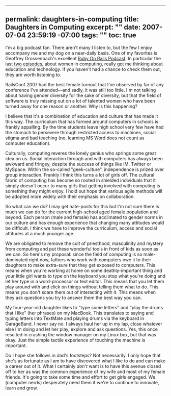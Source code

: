 ----- 
permalink: daughters-in-computing
title: Daughters in Computing
excerpt: ""
date: 2007-07-04 23:59:19 -07:00
tags: ""
toc: true
-----
I'm a big podcast fan. There aren't many I listen to, but the few I enjoy accompany me and my dog on a near-daily basis. One of my favorites is Geoffrey Grossenbach's excellent [Ruby On Rails Podcast](http://podcast.rubyonrails.org/). In particular the last [two](http://podcast.rubyonrails.org/programs/1/episodes/roundtable-women-in-open-source) [episodes](http://podcast.rubyonrails.org/programs/1/episodes/roundtable-women-in-development-ii), about women in computing, really got me thinking about education and technology. If you haven't had a chance to check them out, they are worth listening to.

RailsConf 2007 had the best female turnout that I've observed by far of any conference I've attended&mdash;and sadly, it was still too little. I'm not talking about having gender diversity for the sake of diversity, but that the field of software is truly missing out on a lot of talented women who have been turned away for one reason or another. Why is this happening?

I believe that it's a combination of education and culture that has made it this way. The curriculum that has formed around computers in schools is frankly appalling. By the time students leave high school very few have had the stomach to persevere through restricted access to machines, social stigma and bad teaching (no, learning MS Word does not count as computer education).

Culturally, computing reveres the lonely genius who springs some great idea on us. Social interaction through and with computers has always been awkward and fringey, despite the success of things like IM, Twitter or MySpace. Within the so-called "geek-culture", independence is prized over group interaction. Frankly I think this turns a lot of girls off. The cultural fabric of computing has become so rooted in shielded individuals that it simply doesn't occur to many girls that getting involved with computing is something they might enjoy. I hold out hope that various agile methods will be adopted more widely with their emphasis on collaboration.

So what can we do? I may get hate-posts for this but I'm not sure there is much we can do for the current high-school aged female population and beyond. Each person (male and female) has acclimated to gender norms in our culture and has enough experience that changing many attitudes would be difficult. I think we have to improve the curriculum, access and social attitudes at a much younger age.

We are obligated to remove the cult of priesthood, masculinity and mystery from computing and put these wonderful tools in front of kids as soon as we can. So here's my proposal: since the field of computing is so male-dominated right now, fathers who work with computers owe it to their daughters to make extra-sure that they get exposed to computers. This means when you're working at home on some deathly-important thing and your little girl wants to type on the keyboard you stop what you're doing and let her type in a word-processor or text editor. This means that you let them play around with and click on things without telling them what to do. This means you don't scare them out of interacting with it. This means when they ask questions you try to answer them the best way you can.

My four-year-old daughter likes to "type some letters" and "play the
drums that I like" (her phrases) on my MacBook. This translates to saying and typing letters into TextMate and playing drums via the keyboard in GarageBand. I never say no. I always haul her up in my lap, close whatever else I'm doing and let her play, explore and ask questions. Yes, this once resulted in crashing the window manager on my Linux box, but that was okay. Just the simple tactile experience of touching the machine is important.

Do I hope she follows in dad's footsteps? Not necessarily. I only hope that she's as fortunate as I am to have discovered what I like to do and can make a career out of it. What I certainly _don't_ want is to have this avenue closed off to her as was the common experience of my wife and most of my female friends. It's going to take some time and effort to get girls engaged. We (computer nerds) desperately need them if we're to continue to innovate, learn and grow.

